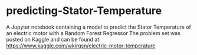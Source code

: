 # predicting-Stator-Temperature

A Jupyter notebook containing a model to predict the Stator Temperature of an electric motor with a Random Forest Regressor
The problem set was posted on Kaggle and can be found at: https://www.kaggle.com/wkirgsn/electric-motor-temperature



